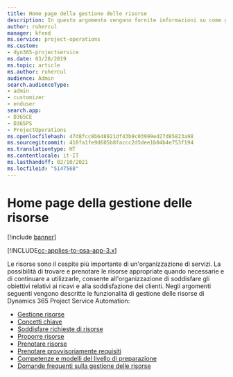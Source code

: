 ```yaml
---
title: Home page della gestione delle risorse
description: In questo argomento vengono fornite informazioni su come gestire le risorse.
author: ruhercul
manager: kfend
ms.service: project-operations
ms.custom:
- dyn365-projectservice
ms.date: 03/28/2019
ms.topic: article
ms.author: ruhercul
audience: Admin
search.audienceType:
- admin
- customizer
- enduser
search.app:
- D365CE
- D365PS
- ProjectOperations
ms.openlocfilehash: 47d8fcc8b648921df43b9c03999ed27d85823a98
ms.sourcegitcommit: 418fa1fe9d605b8faccc2d5dee1b04b4e753f194
ms.translationtype: HT
ms.contentlocale: it-IT
ms.lasthandoff: 02/10/2021
ms.locfileid: "5147568"
---
```

# <a name="resource-management-home-page"></a>Home page della gestione delle risorse

[!include [banner](../includes/psa-now-project-operations.md)]

[!INCLUDE[cc-applies-to-psa-app-3.x](../includes/cc-applies-to-psa-app-3x.md)]

Le risorse sono il cespite più importante di un'organizzazione di servizi. La possibilità di trovare e prenotare le risorse appropriate quando necessarie e di continuare a utilizzarle, consente all'organizzazione di soddisfare gli obiettivi relativi ai ricavi e alla soddisfazione dei clienti. Negli argomenti seguenti vengono descritte le funzionalità di gestione delle risorse di Dynamics 365 Project Service Automation:

- [Gestione risorse](manage-resources.md)
- [Concetti chiave](reports-key-concepts.md)
- [Soddisfare richieste di risorse](resource-management-fulfill-requests.md)
- [Proporre risorse](resource-management-propose-resources.md)
- [Prenotare risorse](resource-management-book-resources-scheduleboard.md)
- [Prenotare provvisoriamente requisiti](resource-management-softbook-requirements.md)
- [Competenze e modelli del livello di preparazione](resource-management-skills-proficiency.md)
- [Domande frequenti sulla gestione delle risorse](resource-management-faq.md)
